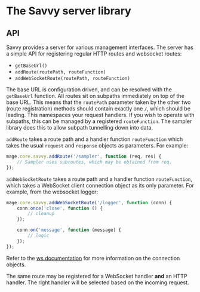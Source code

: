 # The Savvy server library

## API

Savvy provides a server for various management interfaces. The server has a simple API for
registering regular HTTP routes and websocket routes:

* `getBaseUrl()`
* `addRoute(routePath, routeFunction)`
* `addWebSocketRoute(routePath, routeFunction)`

The base URL is configuration driven, and can be resolved with the `getBaseUrl` function. All routes
sit on subpaths immediately on top of the base URL. This means that the `routePath` parameter taken
by the other two (route registration) methods should contain exactly one `/`, which should be
leading. This namespaces your request handlers. If you wish to operate with subpaths, this can be
managed by a registered `routeFunction`. The sampler library does this to allow subpath tunnelling
down into data.

`addRoute` takes a route path and a handler function `routeFunction` which takes the usual `request`
and `response` objects as parameters. For example:

```javascript
mage.core.savvy.addRoute('/sampler', function (req, res) {
    // Sampler uses subroutes, which may be obtained from req.
});
```

`addWebSocketRoute` takes a route path and a handler function `routeFunction`, which takes a
WebSocket client connection object as its only parameter. For example, from the websocket logger:

```javascript
mage.core.savvy.addWebSocketRoute('/logger', function (conn) {
	conn.once('close', function () {
		// cleanup
	});

	conn.on('message', function (message) {
		// logic
	});
});
```

Refer to the [ws documentation](https://github.com/einaros/ws) for more information on the
connection objects.

The same route may be registered for a WebSocket handler **and** an HTTP handler. The right handler
will be selected based on the incoming request.
